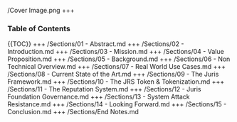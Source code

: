 /Cover Image.png
+++

### Table of Contents
{{TOC}}
+++
/Sections/01 - Abstract.md
+++
/Sections/02 - Introduction.md
+++
/Sections/03 - Mission.md
+++
/Sections/04 - Value Proposition.md
+++
/Sections/05 - Background.md
+++
/Sections/06 - Non Technical Overview.md
+++
/Sections/07 - Real World Use Cases.md
+++
/Sections/08 - Current State of the Art.md
+++
/Sections/09 - The Juris Framework.md
+++
/Sections/10 - The JRS Token & Tokenization.md
+++
/Sections/11 - The Reputation System.md
+++
/Sections/12 - Juris Foundation Governance.md
+++
/Sections/13 - System Attack Resistance.md
+++
/Sections/14 - Looking Forward.md
+++
/Sections/15 - Conclusion.md
+++
/Sections/End Notes.md
